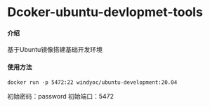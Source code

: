 #  Dcoker-ubuntu-devlopmet-tools

#### 介绍
基于Ubuntu镜像搭建基础开发环境

#### 使用方法

`docker run -p 5472:22 windyoc/ubuntu-development:20.04`

初始密码：password
初始端口：5472
